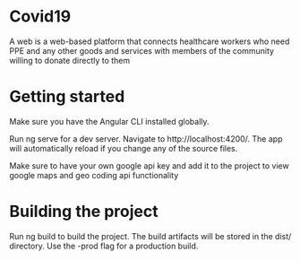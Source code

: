 # Covid19
A web  is a web-based platform that connects healthcare workers who need PPE and any other goods and services with members of the community willing to donate directly to them


# Getting started 

Make sure you have the Angular CLI installed globally.

Run ng serve for a dev server. Navigate to http://localhost:4200/. The app will automatically reload if you change any of the source files.

Make sure to have your own google api key and add it to the project  to view google maps and geo coding api functionality

# Building the project
Run ng build to build the project. The build artifacts will be stored in the dist/ directory. Use the -prod flag for a production build.
